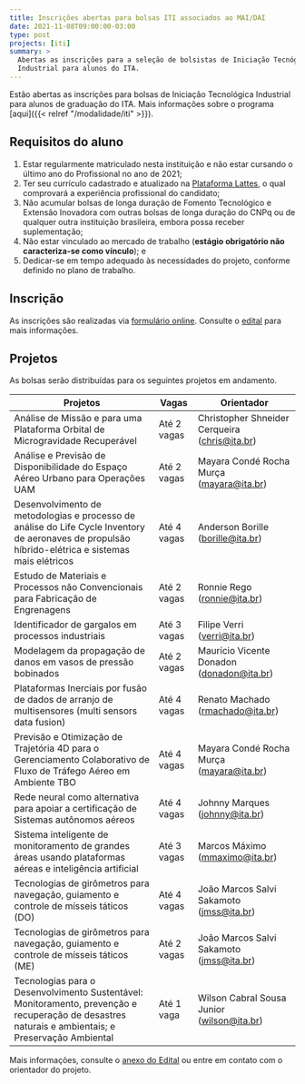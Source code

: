 ```yaml
---
title: Inscrições abertas para bolsas ITI associados ao MAI/DAI
date: 2021-11-08T09:00:00-03:00
type: post
projects: [iti]
summary: >
  Abertas as inscrições para a seleção de bolsistas de Iniciação Tecnógica
  Industrial para alunos do ITA.
---
```


Estão abertas as inscrições para bolsas de Iniciação Tecnológica Industrial
para alunos de graduação do ITA.  Mais informações sobre o programa
[aqui]({{< relref "/modalidade/iti" >}}).

## Requisitos do aluno

1. Estar regularmente matriculado nesta instituição e não estar cursando
   o último ano do Profissional no ano de 2021;
1. Ter seu currículo cadastrado e atualizado na
   [Plataforma Lattes](http://lattes.cnpq.br/), o qual comprovará a experiência
   profissional do candidato;
1. Não acumular bolsas de longa duração de Fomento Tecnológico e Extensão
   Inovadora com outras bolsas de longa duração do CNPq ou de qualquer outra
   instituição brasileira, embora possa receber suplementação;
1. Não estar vinculado ao mercado de trabalho (**estágio obrigatório não caracteriza-se como vínculo**); e
1. Dedicar-se em tempo adequado às necessidades do projeto, conforme definido
   no plano de trabalho.

## Inscrição

As inscrições são realizadas via [formulário online](https://airtable.com/shranVdUs9m9VEDAk).
Consulte o [edital](/documentos/editais/2021-02.pdf) para mais informações.

## Projetos

As bolsas serão distribuídas para os seguintes projetos em andamento.

Projetos | Vagas | Orientador
-------- | ----- | ----------
Análise de Missão e para uma Plataforma Orbital de Microgravidade Recuperável  |  Até 2 vagas  |  Christopher Shneider Cerqueira (chris@ita.br)
Análise e Previsão de Disponibilidade do Espaço Aéreo Urbano para Operações UAM  |  Até 2 vagas  |  Mayara Condé Rocha Murça (mayara@ita.br)
Desenvolvimento de metodologias e processo de análise do Life Cycle Inventory de aeronaves de propulsão híbrido-elétrica e sistemas mais elétricos  |  Até 4 vagas  |  Anderson Borille (borille@ita.br)
Estudo de Materiais e Processos não Convencionais para Fabricação de Engrenagens  |  Até 2 vagas  |  Ronnie Rego (ronnie@ita.br)
Identificador de gargalos em processos industriais  |  Até 3 vagas  |  Filipe Verri (verri@ita.br)
Modelagem da propagação de danos em vasos de pressão bobinados  |  Até 2 vagas  |  Maurício Vicente Donadon (donadon@ita.br)
Plataformas Inerciais por fusão de dados de arranjo de multisensores (multi sensors data fusion)  |  Até 4 vagas  |  Renato Machado (rmachado@ita.br)
Previsão e Otimização de Trajetória 4D para o Gerenciamento Colaborativo de Fluxo de Tráfego Aéreo em Ambiente TBO  |  Até 4 vagas  |  Mayara Condé Rocha Murça (mayara@ita.br)
Rede neural como alternativa para apoiar a certificação de Sistemas autônomos aéreos  |  Até 4 vagas  |  Johnny Marques (johnny@ita.br)
Sistema inteligente de monitoramento de grandes áreas usando plataformas aéreas e inteligência artificial  |  Até 3 vagas  |  Marcos Máximo (mmaximo@ita.br)
Tecnologias de girômetros para navegação, guiamento e controle de mísseis táticos (DO)  |  Até 4 vagas  |  João Marcos Salvi Sakamoto (jmss@ita.br)
Tecnologias de girômetros para navegação, guiamento e controle de mísseis táticos (ME)  |  Até 2 vagas  |  João Marcos Salvi Sakamoto (jmss@ita.br)
Tecnologias para o Desenvolvimento Sustentável: Monitoramento, prevenção e recuperação de desastres naturais e ambientais; e Preservação Ambiental  |  Até 1 vaga  |   Wilson Cabral Sousa Junior (wilson@ita.br)

Mais informações, consulte o [anexo do Edital](/documentos/editais/2021-02.pdf) ou
entre em contato com o orientador do projeto.
